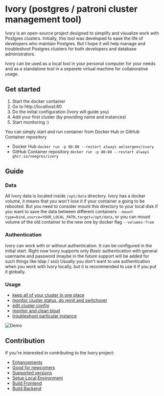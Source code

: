 # Ivory (postgres / patroni cluster management tool)

Ivory is an open-source project designed to simplify and visualize work with Postgres clusters.
Initially, this tool was developed to ease the life of developers who maintain Postgres.
But I hope it will help manage and troubleshoot Postgres clusters for both developers and database administrators.

Ivory can be used as a local tool in your personal computer for your needs and as a standalone tool
in a separete virtual machine for collaborative usage.

## Get started

1. Start the docker container
2. Go to http://localhost:80
3. Do the initial configuration (Ivory will guide you)
4. Add your first cluster (by providing name and instances)
5. Start monitoring :) 

You can simply start and run container from Docker Hub or GitHub Container repository

- Docker Hub `docker run -p 80:80 --restart always aelsergeev/ivory`
- GitHub Container repository `docker run -p 80:80 --restart always ghcr.io/veegres/ivory`

## Guide

### Data

All Ivory data is located inside `/opt/data` directory. Ivory has a docker volume, it means that you won't
lose it if your container a going to be rebooted. But you need to consider mount this directory to your 
local disk if you want to save the data between different containers 
`--mount type=bind,source=YOUR_LOCAL_PATH,target=/opt/data`, or you can mount volume of the 
old container to the new one by docker flag `--volumes-from`

### Authentication
Ivory can work with or without authentication. It can be configured in the initial start. Right now
Ivory supports only _Basic_ authentication with general username and password (maybe in the future support
will be added for such things like ldap / sso)
Usually you don't want to use authentication when you work with Ivory locally, but it is recommended
to use it if you put it globally.

### Usage
- [keep all of your cluster in one place](doc/clusters.md)
- [monitor cluster status, do reinit and switchover](doc/overview.md)
- [edit cluster config](doc/config.md)
- [monitor and clean bloat](doc/bloat.md)
- [troubleshoot particular instance](doc/instance.md)

![Demo](doc/images/demo.gif)


## Contribution

If you're interested in contributing to the Ivory project:

- [Enhancements](https://github.com/veegres/ivory/issues)
- [Good for newcomers](https://github.com/veegres/ivory/issues?q=is%3Aissue+is%3Aopen+label%3A%22good+first+issue%22)
- [Supported versions](SECURITY.md)
- [Setup Local Environment](docker/development/README.md)
- [Build Frontend](web/README.md)
- [Build Backend](service/README.md)
